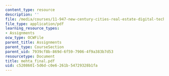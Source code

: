 ```yaml
---
content_type: resource
description: ''
file: /media/courses/11-947-new-century-cities-real-estate-digital-technology-and-design-fall-2004/c52086015d6dc0e6261b54729328b1fa_mehta_final.pdf
file_type: application/pdf
learning_resource_types:
- Assignments
ocw_type: OCWFile
parent_title: Assignments
parent_type: CourseSection
parent_uid: 7939cf8b-869d-6f59-7906-4f9a383b7d53
resourcetype: Document
title: mehta_final.pdf
uid: c5208601-5d6d-c0e6-261b-54729328b1fa
---
```

